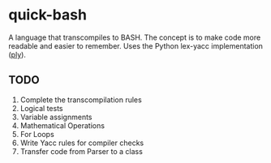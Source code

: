 quick-bash
==========

A language that transcompiles to BASH. The concept is to make code more readable and easier to remember. 
Uses the Python lex-yacc implementation (<a href="http://www.dabeaz.com/ply/ply.html">ply</a>).

TODO
----

1. Complete the transcompilation rules
  1. Logical tests
  2. Variable assignments
  3. Mathematical Operations
  4. For Loops
2. Write Yacc rules for compiler checks
3. Transfer code from Parser to a class

